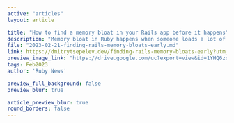 ```yaml
---
active: "articles"
layout: article

title: "How to find a memory bloat in your Rails app before it happens"
description: "Memory bloat in Ruby happens when someone loads a lot of data to the memory. It is quite easy to find a fix memory bloat when it happens. In this article the author will present a new approach for that, using a new gem io_monitor as a reference implementation."
file: "2023-02-21-finding-rails-memory-bloats-early.md"
link: https://dmitrytsepelev.dev/finding-rails-memory-bloats-early?utm_source=rubyflow&utm_campaign=early_bloat_detect 
preview_image_link: "https://drive.google.com/uc?export=view&id=1YHQ6zoOFn_xe5sjCKaSNwVTx3WbS9AU6"
tags: Feb2023
author: 'Ruby News'

preview_full_background: false
preview_blur: true

article_preview_blur: true
round_borders: false
---
```

